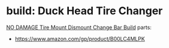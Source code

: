 # build: Duck Head Tire Changer
[NO DAMAGE Tire Mount Dismount Change Bar Build](https://youtu.be/_ODocXwHasY)
parts:
- https://www.amazon.com/gp/product/B00LC4MLPK

